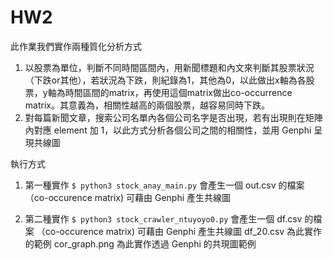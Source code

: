 # HW2
此作業我們實作兩種質化分析方式
1. 以股票為單位，判斷不同時間區間內，用新聞標題和內文來判斷其股票狀況（下跌or其他），若狀況為下跌，則紀錄為1，其他為0，以此做出x軸為各股票，y軸為時間區間的matrix，再使用這個matrix做出co-occurrence matrix。其意義為，相關性越高的兩個股票，越容易同時下跌。
2. 對每篇新聞文章，搜索公司名單內各個公司名字是否出現，若有出現則在矩陣內對應 element 加 1，以此方式分析各個公司之間的相關性，並用 Genphi 呈現共線圖

執行方式
1. 第一種實作
`$ python3 stock_anay_main.py`
會產生一個 out.csv 的檔案 （co-occurence matrix) 
可藉由 Genphi 產生共線圖

2. 第二種實作
`$ python3 stock_crawler_ntuyoyo0.py`
會產生一個 df.csv 的檔案 （co-occurence matrix) 
可藉由 Genphi 產生共線圖
df_20.csv 為此實作的範例
cor_graph.png 為此實作透過 Genphi 的共現圖範例

